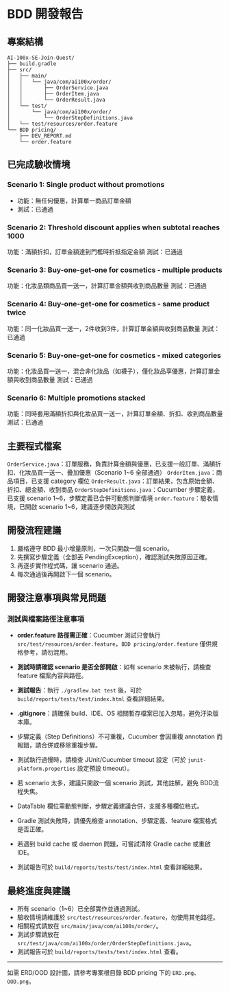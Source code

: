 # BDD 開發報告

## 專案結構

```
AI-100x-SE-Join-Quest/
├── build.gradle
├── src/
│   ├── main/
│   │   └── java/com/ai100x/order/
│   │       ├── OrderService.java
│   │       ├── OrderItem.java
│   │       └── OrderResult.java
│   └── test/
│       └── java/com/ai100x/order/
│           └── OrderStepDefinitions.java
│   └── test/resources/order.feature
└── BDD pricing/
    ├── DEV_REPORT.md
    └── order.feature
```

## 已完成驗收情境


### Scenario 1: Single product without promotions
- 功能：無任何優惠，計算單一商品訂單金額
- 測試：已通過


### Scenario 2: Threshold discount applies when subtotal reaches 1000
功能：滿額折扣，訂單金額達到門檻時折抵指定金額
測試：已通過

### Scenario 3: Buy-one-get-one for cosmetics - multiple products
功能：化妝品類商品買一送一，計算訂單金額與收到商品數量
測試：已通過

### Scenario 4: Buy-one-get-one for cosmetics - same product twice
功能：同一化妝品買一送一，2件收到3件，計算訂單金額與收到商品數量
測試：已通過

### Scenario 5: Buy-one-get-one for cosmetics - mixed categories
功能：化妝品買一送一，混合非化妝品（如襪子），僅化妝品享優惠，計算訂單金額與收到商品數量
測試：已通過

### Scenario 6: Multiple promotions stacked
功能：同時套用滿額折扣與化妝品買一送一，計算訂單金額、折扣、收到商品數量
測試：已通過

## 主要程式檔案

 `OrderService.java`：訂單服務，負責計算金額與優惠，已支援一般訂單、滿額折扣、化妝品買一送一、疊加優惠（Scenario 1~6 全部通過）
 `OrderItem.java`：商品項目，已支援 category 欄位
 `OrderResult.java`：訂單結果，包含原始金額、折扣、總金額、收到商品
 `OrderStepDefinitions.java`：Cucumber 步驟定義，已支援 scenario 1~6，步驟定義已合併可動態判斷情境
 `order.feature`：驗收情境，已開啟 scenario 1~6，建議逐步開啟與測試

## 開發流程建議
1. 嚴格遵守 BDD 最小增量原則，一次只開啟一個 scenario。
2. 先撰寫步驟定義（全部丟 PendingException），確認測試失敗原因正確。
3. 再逐步實作程式碼，讓 scenario 通過。
4. 每次通過後再開啟下一個 scenario。

## 開發注意事項與常見問題

### 測試與檔案路徑注意事項
- **order.feature 路徑需正確**：Cucumber 測試只會執行 `src/test/resources/order.feature`，`BDD pricing/order.feature` 僅供規格參考，請勿混用。
- **測試時請確認 scenario 是否全部開啟**：如有 scenario 未被執行，請檢查 feature 檔案內容與路徑。
- **測試報告**：執行 `./gradlew.bat test` 後，可於 `build/reports/tests/test/index.html` 查看詳細結果。
- **.gitignore**：請確保 build、IDE、OS 相關暫存檔案已加入忽略，避免汙染版本庫。


- 步驟定義（Step Definitions）不可重複，Cucumber 會因重複 annotation 而報錯，請合併或移除重複步驟。
- 測試執行過慢時，請檢查 JUnit/Cucumber timeout 設定（可於 `junit-platform.properties` 設定預設 timeout）。
- 若 scenario 太多，建議只開啟一個 scenario 測試，其他註解，避免 BDD流程失焦。
- DataTable 欄位需動態判斷，步驟定義建議合併，支援多種欄位格式。
- Gradle 測試失敗時，請優先檢查 annotation、步驟定義、feature 檔案格式是否正確。
- 若遇到 build cache 或 daemon 問題，可嘗試清除 Gradle cache 或重啟 IDE。
- 測試報告可於 `build/reports/tests/test/index.html` 查看詳細結果。


## 最終進度與建議
- 所有 scenario（1~6）已全部實作並通過測試。
- 驗收情境請維護於 `src/test/resources/order.feature`，勿使用其他路徑。
- 相關程式請放在 `src/main/java/com/ai100x/order/`。
- 測試步驟請放在 `src/test/java/com/ai100x/order/OrderStepDefinitions.java`。
- 測試報告可於 `build/reports/tests/test/index.html` 查看。


---

如需 ERD/OOD 設計圖，請參考專案根目錄 BDD pricing 下的 `ERD.png`、`OOD.png`。
